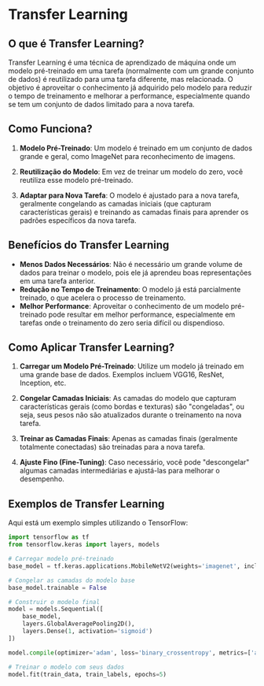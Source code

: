# Transfer Learning

## O que é Transfer Learning?

Transfer Learning é uma técnica de aprendizado de máquina onde um modelo pré-treinado em uma tarefa (normalmente com um grande conjunto de dados) é reutilizado para uma tarefa diferente, mas relacionada. O objetivo é aproveitar o conhecimento já adquirido pelo modelo para reduzir o tempo de treinamento e melhorar a performance, especialmente quando se tem um conjunto de dados limitado para a nova tarefa.

## Como Funciona?

1. **Modelo Pré-Treinado**: Um modelo é treinado em um conjunto de dados grande e geral, como ImageNet para reconhecimento de imagens.
   
2. **Reutilização do Modelo**: Em vez de treinar um modelo do zero, você reutiliza esse modelo pré-treinado.

3. **Adaptar para Nova Tarefa**: O modelo é ajustado para a nova tarefa, geralmente congelando as camadas iniciais (que capturam características gerais) e treinando as camadas finais para aprender os padrões específicos da nova tarefa.

## Benefícios do Transfer Learning

- **Menos Dados Necessários**: Não é necessário um grande volume de dados para treinar o modelo, pois ele já aprendeu boas representações em uma tarefa anterior.
- **Redução no Tempo de Treinamento**: O modelo já está parcialmente treinado, o que acelera o processo de treinamento.
- **Melhor Performance**: Aproveitar o conhecimento de um modelo pré-treinado pode resultar em melhor performance, especialmente em tarefas onde o treinamento do zero seria difícil ou dispendioso.

## Como Aplicar Transfer Learning?

1. **Carregar um Modelo Pré-Treinado**: Utilize um modelo já treinado em uma grande base de dados. Exemplos incluem VGG16, ResNet, Inception, etc.
   
2. **Congelar Camadas Iniciais**: As camadas do modelo que capturam características gerais (como bordas e texturas) são "congeladas", ou seja, seus pesos não são atualizados durante o treinamento na nova tarefa.

3. **Treinar as Camadas Finais**: Apenas as camadas finais (geralmente totalmente conectadas) são treinadas para a nova tarefa.

4. **Ajuste Fino (Fine-Tuning)**: Caso necessário, você pode "descongelar" algumas camadas intermediárias e ajustá-las para melhorar o desempenho.

## Exemplos de Transfer Learning

Aqui está um exemplo simples utilizando o TensorFlow:

```python
import tensorflow as tf
from tensorflow.keras import layers, models

# Carregar modelo pré-treinado
base_model = tf.keras.applications.MobileNetV2(weights='imagenet', include_top=False, input_shape=(224, 224, 3))

# Congelar as camadas do modelo base
base_model.trainable = False

# Construir o modelo final
model = models.Sequential([
    base_model,
    layers.GlobalAveragePooling2D(),
    layers.Dense(1, activation='sigmoid')
])

model.compile(optimizer='adam', loss='binary_crossentropy', metrics=['accuracy'])

# Treinar o modelo com seus dados
model.fit(train_data, train_labels, epochs=5)
